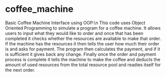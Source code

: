 # coffee_machine
Basic Coffee Machine Interface using OOP:\n
This code uses Object Oriented Programming to simulate a program for a coffee machine. It allows users to input what they would like to order
and once that has been completed it checks whether the resources are available to make that order. If the machine has the resources it then 
tells the user how much their order is and asks for payment. The program then calculates the payment, and if it is sufficient it gives back any change.
Finally once the order and payment process is complete it tells the machine to make the coffee and deducts the amount of used resources from the
total resource pool and readies itself for the next order. 
